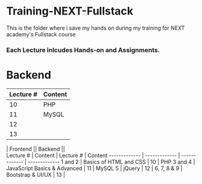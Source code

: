 # Training-NEXT-Fullstack
This is the folder where i save my hands on during my training for NEXT academy's Fullstack course
### Each Lecture inlcudes Hands-on and Assignments.

# Backend
Lecture #     | Content
------------- | -------------
10  | PHP
11 | MySQL
12         | 
13 | 

| Frontend                             || Backend                      ||       
Lecture #     | Content       					| Lecture #     | Content
------------- | ------------- 					| ------------- | -------------
1 and 2  | Basics of HTML and CSS 			| 10  					| PHP
3 and 4  | JavaScript Basics & Advanced | 11 						| MySQL
5           | jQuery 										| 12         		| 
6, 7, 8 & 9 | Bootstrap & UI/UX 				| 13 						| 
